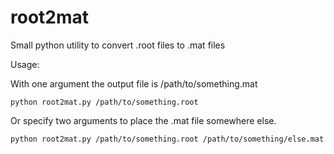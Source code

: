 # root2mat
Small python utility to convert .root files to .mat files

Usage:

With one argument the output file is /path/to/something.mat

`python root2mat.py /path/to/something.root`

Or specify two arguments to place the .mat file somewhere else.

`python root2mat.py /path/to/something.root /path/to/something/else.mat`
